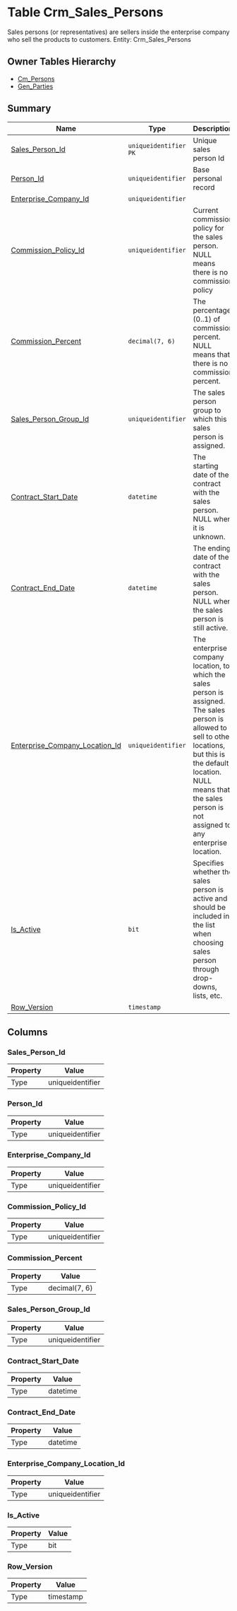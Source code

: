 # Table Crm_Sales_Persons

Sales persons (or representatives) are sellers inside the enterprise company who sell the products to customers. Entity: Crm_Sales_Persons

## Owner Tables Hierarchy

* [Cm_Persons](Cm_Persons.md)
* [Gen_Parties](Gen_Parties.md)

## Summary

| Name | Type | Description |
| - | - | --- |
|[Sales_Person_Id](#sales_person_id)|`uniqueidentifier` `PK`|Unique sales person Id|
|[Person_Id](#person_id)|`uniqueidentifier` |Base personal record|
|[Enterprise_Company_Id](#enterprise_company_id)|`uniqueidentifier` ||
|[Commission_Policy_Id](#commission_policy_id)|`uniqueidentifier` |Current commission policy for the sales person. NULL means there is no commission policy|
|[Commission_Percent](#commission_percent)|`decimal(7, 6)` |The percentage (0..1) of commission percent. NULL means that there is no commission percent.|
|[Sales_Person_Group_Id](#sales_person_group_id)|`uniqueidentifier` |The sales person group to which this sales person is assigned.|
|[Contract_Start_Date](#contract_start_date)|`datetime` |The starting date of the contract with the sales person. NULL when it is unknown.|
|[Contract_End_Date](#contract_end_date)|`datetime` |The ending date of the contract with the sales person. NULL when the sales person is still active.|
|[Enterprise_Company_Location_Id](#enterprise_company_location_id)|`uniqueidentifier` |The enterprise company location, to which the sales person is assigned. The sales person is allowed to sell to other locations, but this is the default location. NULL means that the sales person is not assigned to any enterprise location.|
|[Is_Active](#is_active)|`bit` |Specifies whether the sales person is active and should be included in the list when choosing sales person through drop-downs, lists, etc.|
|[Row_Version](#row_version)|`timestamp` ||

## Columns

### Sales_Person_Id

| Property | Value |
| - | - |
|Type|uniqueidentifier|

### Person_Id

| Property | Value |
| - | - |
|Type|uniqueidentifier|

### Enterprise_Company_Id

| Property | Value |
| - | - |
|Type|uniqueidentifier|

### Commission_Policy_Id

| Property | Value |
| - | - |
|Type|uniqueidentifier|

### Commission_Percent

| Property | Value |
| - | - |
|Type|decimal(7, 6)|

### Sales_Person_Group_Id

| Property | Value |
| - | - |
|Type|uniqueidentifier|

### Contract_Start_Date

| Property | Value |
| - | - |
|Type|datetime|

### Contract_End_Date

| Property | Value |
| - | - |
|Type|datetime|

### Enterprise_Company_Location_Id

| Property | Value |
| - | - |
|Type|uniqueidentifier|

### Is_Active

| Property | Value |
| - | - |
|Type|bit|

### Row_Version

| Property | Value |
| - | - |
|Type|timestamp|


